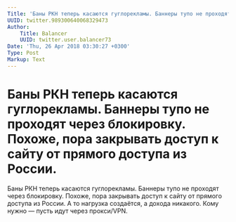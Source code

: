 ```yaml
---
Title: 'Баны РКН теперь касаются гуглорекламы. Баннеры тупо не проходят через блокировку. Похоже, пора закрывать доступ к сайту от прямого доступа из России.'
UUID: twitter.989300640068329473
Author:
    Title: Balancer
    UUID: twitter.user.balancer73
Date: 'Thu, 26 Apr 2018 03:30:27 +0300'
Type: Post
Markup: Text
---
```


# Баны РКН теперь касаются гуглорекламы. Баннеры тупо не проходят через блокировку. Похоже, пора закрывать доступ к сайту от прямого доступа из России.

Баны РКН теперь касаются гуглорекламы. Баннеры тупо не
проходят через блокировку. Похоже, пора закрывать доступ к
сайту от прямого доступа из России. А то нагрузка создаётся,
а дохода никакого. Кому нужно — пусть идут через прокси/VPN.
